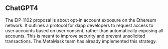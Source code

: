 ## ChatGPT4

The EIP-1102 proposal is about opt-in account exposure on the Ethereum network. It outlines a protocol for dapp developers to request access to user accounts based on user consent, rather than automatically exposing all accounts. This is meant to improve security and prevent unsolicited transactions. The MetaMask team has already implemented this strategy.
